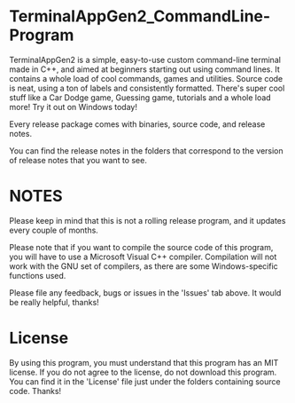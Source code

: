 # TerminalAppGen2_CommandLine-Program
TerminalAppGen2 is a simple, easy-to-use custom command-line terminal made in C++, and aimed at beginners starting out using command lines. It contains a whole load of cool commands, games and utilities. 
Source code is neat, using a ton of labels and consistently formatted. 
There's super cool stuff like a Car Dodge game, Guessing game, tutorials and a whole load more! Try it out on Windows today!

Every release package comes with binaries, source code, and release notes. 

You can find the release notes in the folders that correspond to the version of release notes that you want to see.

# NOTES
Please keep in mind that this is not a rolling release program, and it updates every couple of months.

Please note that if you want to compile the source code of this program, you will have to use a Microsoft Visual C++ compiler. Compilation will not work with the GNU set of compilers, as there are some Windows-specific functions used.

Please file any feedback, bugs or issues in the 'Issues' tab above. It would be really helpful, thanks!

# License
By using this program, you must understand that this program has an MIT license. If you do not agree to the license, do not download this program.
You can find it in the 'License' file just under the folders containing source code. Thanks!
